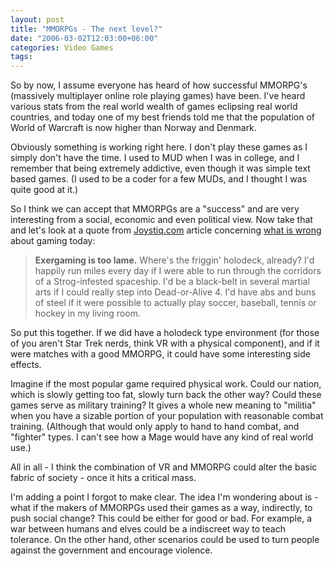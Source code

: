 ```yaml
---
layout: post
title: "MMORPGs - The next level?"
date: "2006-03-02T12:03:00+06:00"
categories: Video Games 
tags: 
---
```


So by now, I assume everyone has heard of how successful MMORPG's (massively  multiplayer online role playing games) have been. I've heard various stats from the real world wealth of games eclipsing real world countries, and today one of my best friends told me that the population of World of Warcraft is now higher than Norway and Denmark.

Obviously something is working right here. I don't play these games as I simply don't have the time. I used to MUD when I was in college, and I remember that being extremely addictive, even though it was simple text based games. (I used to be a coder for a few MUDs, and I thought I was quite good at it.)

So I think we can accept that MMORPGs are a "success" and are very interesting from a social, economic and even political view. Now take that and let's look at a quote from <a href="http://www.joystiq.com">Joystiq.com</a> article concerning <a href="http://www.joystiq.com/2006/03/02/five-things-i-hate-about-games/">what is wrong</a> about gaming today:

<blockquote>
<b>Exergaming is too lame.</b> Where's the friggin' holodeck, already? I'd happily run miles every day if I were able to run through the corridors of a Strog-infested spaceship. I'd be a black-belt in several martial arts if I could really step into Dead-or-Alive 4. I'd have abs and buns of steel if it were possible to actually play soccer, baseball, tennis or hockey in my living room.
</blockquote>

So put this together. If we did have a holodeck type environment (for those of you aren't Star Trek nerds, think VR with a physical component), and if it were matches with a good MMORPG, it could have some interesting side effects.

Imagine if the most popular game required physical work. Could our nation, which is slowly getting too fat, slowly turn back the other way? Could these games serve as military training? It gives a whole new meaning to "militia" when you have a sizable portion of your population with reasonable combat training. (Although that would only apply to hand to hand combat, and "fighter" types. I can't see how a Mage would have any kind of real world use.) 

All in all - I think the combination of VR and MMORPG could alter the basic fabric of society - once it hits a critical mass.

I'm adding a point I forgot to make clear. The idea I'm wondering about is - what if the makers of MMORPGs used their games as a way, indirectly, to push social change? This could be either for good or bad. For example, a war between humans and elves could be a indiscreet way to teach tolerance. On the other hand, other scenarios could be used to turn people against the government and encourage violence.